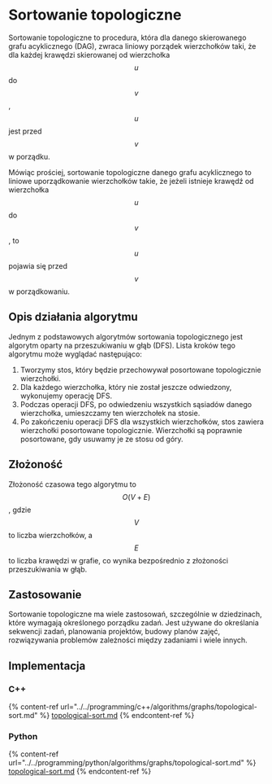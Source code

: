 # Sortowanie topologiczne

Sortowanie topologiczne to procedura, która dla danego skierowanego grafu acyklicznego (DAG), zwraca liniowy porządek wierzchołków taki, że dla każdej krawędzi skierowanej od wierzchołka $$u$$ do $$v$$, $$u$$ jest przed $$v$$ w porządku.

Mówiąc prościej, sortowanie topologiczne danego grafu acyklicznego to liniowe uporządkowanie wierzchołków takie, że jeżeli istnieje krawędź od wierzchołka $$u$$ do $$v$$, to $$u$$ pojawia się przed $$v$$ w porządkowaniu.

## Opis działania algorytmu

Jednym z podstawowych algorytmów sortowania topologicznego jest algorytm oparty na przeszukiwaniu w głąb (DFS). Lista kroków tego algorytmu może wyglądać następująco:

1. Tworzymy stos, który będzie przechowywał posortowane topologicznie wierzchołki.
2. Dla każdego wierzchołka, który nie został jeszcze odwiedzony, wykonujemy operację DFS.
3. Podczas operacji DFS, po odwiedzeniu wszystkich sąsiadów danego wierzchołka, umieszczamy ten wierzchołek na stosie.
4. Po zakończeniu operacji DFS dla wszystkich wierzchołków, stos zawiera wierzchołki posortowane topologicznie. Wierzchołki są poprawnie posortowane, gdy usuwamy je ze stosu od góry.

## Złożoność

Złożoność czasowa tego algorytmu to $$O(V+E)$$, gdzie $$V$$ to liczba wierzchołków, a $$E$$ to liczba krawędzi w grafie, co wynika bezpośrednio z złożoności przeszukiwania w głąb.

## Zastosowanie

Sortowanie topologiczne ma wiele zastosowań, szczególnie w dziedzinach, które wymagają określonego porządku zadań. Jest używane do określania sekwencji zadań, planowania projektów, budowy planów zajęć, rozwiązywania problemów zależności między zadaniami i wiele innych.

## Implementacja

### C++

{% content-ref url="../../programming/c++/algorithms/graphs/topological-sort.md" %}
[topological-sort.md](../../programming/c++/algorithms/graphs/topological-sort.md)
{% endcontent-ref %}

### Python

{% content-ref url="../../programming/python/algorithms/graphs/topological-sort.md" %}
[topological-sort.md](../../programming/python/algorithms/graphs/topological-sort.md)
{% endcontent-ref %}
